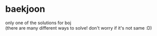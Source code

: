 # baekjoon
only one of the solutions for boj  
(there are many different ways to solve! don't worry if it's not same  :D)
